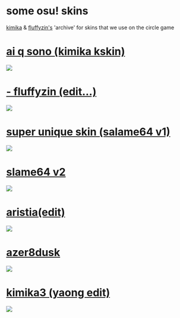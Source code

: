 # some osu! skins
[kimika](https://osu.ppy.sh/u/16707049) & [fluffyzin's](https://osu.ppy.sh/u/9752994) 'archive' for skins that we use on the circle game

# [ai q sono (kimika kskin)](https://cdn.discordapp.com/attachments/729657386293264464/882339242834030632/ai_q_sono.osk)
![](https://i.imgur.com/DQ0QoiK.jpeg)

# [- fluffyzin (edit...)](https://salame.s-ul.eu/XUgbTwj7)
![](https://i.imgur.com/5aj73lh.jpeg)

# [super unique skin (salame64 v1)](https://salame.s-ul.eu/MGoZQkp2)
![](https://i.imgur.com/VEn10l5.jpg)

# [slame64 v2](https://salame.s-ul.eu/WIcddMc0)
![](https://i.imgur.com/ZqJyC2S.jpeg)

# [aristia(edit)](https://fumireko.s-ul.eu/BXxaQmP6)
![](https://user-images.githubusercontent.com/86303757/127580607-9e8b444b-3bb2-4b9d-8f3a-a110d716a07d.jpg)

# [azer8dusk](https://fluffyzin.s-ul.eu/UD3gMeFC)
![](https://user-images.githubusercontent.com/86303757/127580716-a958b51a-7b46-4f9d-97c1-3474ce886370.jpg)

# [kimika3 (yaong edit)](https://salame.s-ul.eu/0em6YSlY)
![](https://user-images.githubusercontent.com/80842081/129247051-1622eaab-edda-4ccd-839b-35365cd80f8c.jpg)
